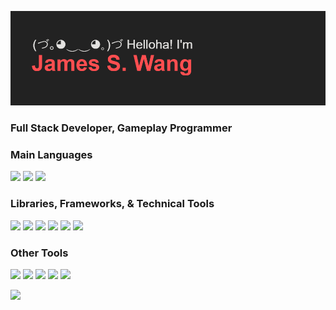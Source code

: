 ![Helloha! I'm James S. Wang](https://github.com/JJamesWWang/JJamesWWang/blob/master/assets/images/readme/header.png)
<h3>
    Full Stack Developer, Gameplay Programmer
</h3>

<h3>
    Main Languages
</h3>
<p>
    <img src="https://img.shields.io/badge/elixir-%234B275F.svg?style=for-the-badge&logo=elixir&logoColor=white")/>
    <img src="https://img.shields.io/badge/python-3670A0?style=for-the-badge&logo=python&logoColor=ffdd54"/>
    <img src="https://img.shields.io/badge/typescript-%23007ACC.svg?style=for-the-badge&logo=typescript&logoColor=white"/>
</p>
<h3>
    Libraries, Frameworks, & Technical Tools
</h3>
<p>
    <img src="https://img.shields.io/badge/phoenix-%23f35424.svg?style=for-the-badge&logo=phoenix&logoColor=white"/>
    <img src="https://img.shields.io/badge/react-%2320232a.svg?style=for-the-badge&logo=react&logoColor=%2361DAFB"/>
    <img src="https://img.shields.io/badge/redux-%23593d88.svg?style=for-the-badge&logo=redux&logoColor=white"/>
    <img src="https://img.shields.io/badge/django-%23092E20.svg?style=for-the-badge&logo=django&logoColor=white"/>
    <img src="https://img.shields.io/badge/postgres-%23316192.svg?style=for-the-badge&logo=postgresql&logoColor=white"/>
    <img src="https://img.shields.io/badge/docker-%230db7ed.svg?style=for-the-badge&logo=docker&logoColor=white"/>
</p>

<h3>
    Other Tools
</h3>
<p>
    <img src="https://img.shields.io/badge/figma-%23F24E1E.svg?style=for-the-badge&logo=figma&logoColor=white"/>
    <img src="https://img.shields.io/badge/Aseprite-FFFFFF?style=for-the-badge&logo=Aseprite&logoColor=#7D929E"/>
    <img src="https://img.shields.io/badge/VIM-%2311AB00.svg?style=for-the-badge&logo=vim&logoColor=white"/>
    <img src="https://img.shields.io/badge/Discord-%237289DA.svg?style=for-the-badge&logo=discord&logoColor=white"/>
    <img src="https://img.shields.io/badge/Slack-4A154B?style=for-the-badge&logo=slack&logoColor=white"/>
</p>

<img src="https://github-readme-streak-stats.herokuapp.com/?user=JJamesWWang&theme=dark"/>

<!-- <p align = "center">
    You can find these image badges in these repositories, <a href='https://github.com/Ileriayo/markdown-badges'>here</a> and <a href='https://github.com/alexandresanlim/Badges4-README.md-Profile'>here</a>
</p> -->

